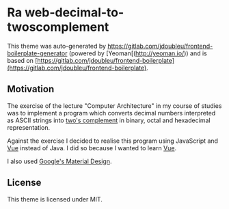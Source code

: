 # Ra web-decimal-to-twoscomplement
This theme was auto-generated by https://gitlab.com/jdoubleu/frontend-boilerplate-generator (powered by [Yeoman[(http://yeoman.io/)) and is based on [https://gitlab.com/jdoubleu/frontend-boilerplate](https://gitlab.com/jdoubleu/frontend-boilerplate).

## Motivation
The exercise of the lecture "Computer Architecture" in my course of studies was to implement 
a program which converts decimal numbers interpreted as ASCII strings into [two's complement](https://en.wikipedia.org/wiki/Two%27s_complement) in binary, octal and hexadecimal representation.

Against the exercise I decided to realise this program using JavaScript and [Vue](https://vuejs.org/) instead of Java.
I did so because I wanted to learn [Vue](https://vuejs.org/).

I also used [Google's Material Design](https://getmdl.io/).

## License
This theme is licensed under MIT.